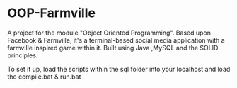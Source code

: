 # OOP-Farmville
 A project for the module "Object Oriented Programming". Based upon Facebook & Farmville, it's a terminal-based social media application with a farmville inspired game within it. Built using Java ,MySQL and the SOLID principles.
 
 To set it up, load the scripts within the sql folder into your localhost and load the compile.bat & run.bat
